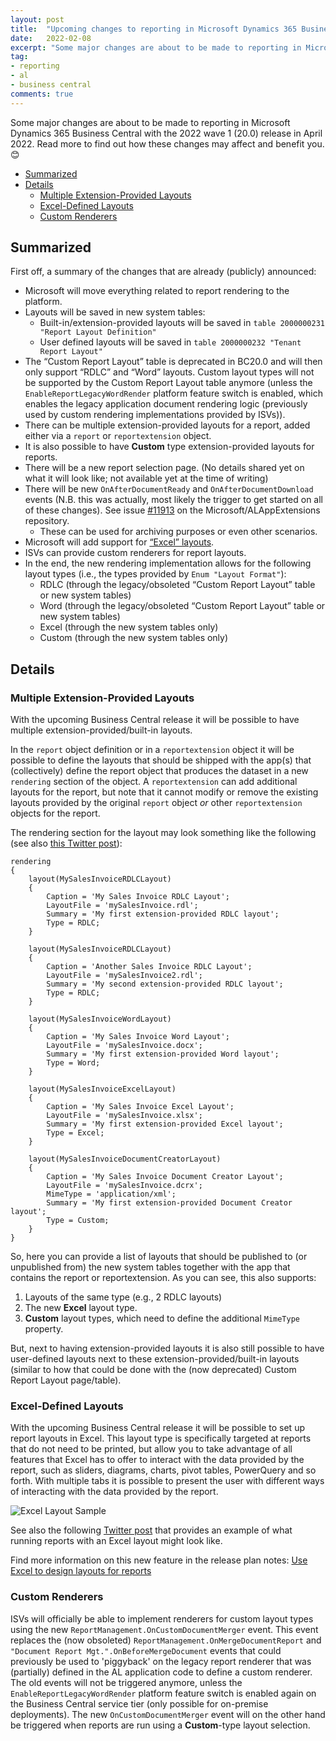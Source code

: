 ```yaml
---
layout: post
title:  "Upcoming changes to reporting in Microsoft Dynamics 365 Business Central 20.0"
date:   2022-02-08
excerpt: "Some major changes are about to be made to reporting in Microsoft Dynamics 365 Business Central. Read more to find out how these changes may affect and benefit you."
tag:
- reporting
- al
- business central
comments: true
---
```


Some major changes are about to be made to reporting in Microsoft Dynamics 365 Business Central with the 2022 wave 1 (20.0) release in April 2022.
Read more to find out how these changes may affect and benefit you. 😊

* [Summarized](#summarized)
* [Details](#details)
  * [Multiple Extension-Provided Layouts](#multiple-extension-provided-layouts)
  * [Excel-Defined Layouts](#excel-defined-layouts)
  * [Custom Renderers](#custom-renderers)

## Summarized

First off, a summary of the changes that are already (publicly) announced:

* Microsoft will move everything related to report rendering to the platform.
* Layouts will be saved in new system tables:
  * Built-in/extension-provided layouts will be saved in `table 2000000231 "Report Layout Definition"`
  * User defined layouts will be saved in `table 2000000232 "Tenant Report Layout"`
* The “Custom Report Layout” table is deprecated in BC20.0 and will then only support “RDLC” and “Word” layouts. Custom layout types will not be supported by the Custom Report Layout table anymore (unless the `EnableReportLegacyWordRender` platform feature switch is enabled, which enables the legacy application document rendering logic (previously used by custom rendering implementations provided by ISVs)).
* There can be multiple extension-provided layouts for a report, added either via a `report` or `reportextension` object.
* It is also possible to have **Custom** type extension-provided layouts for reports.
* There will be a new report selection page. (No details shared yet on what it will look like; not available yet at the time of writing)
* There will be new `OnAfterDocumentReady` and `OnAfterDocumentDownload` events (N.B. this was actually, most likely the trigger to get started on all of these changes). See issue [#11913](https://github.com/microsoft/ALAppExtensions/issues/11913#issuecomment-990821716) on the Microsoft/ALAppExtensions repository.
  * These can be used for archiving purposes or even other scenarios.
* Microsoft will add support for [“Excel” layouts](#excel-defined-layouts).
* ISVs can provide custom renderers for report layouts.
* In the end, the new rendering implementation allows for the following layout types (i.e., the types provided by `Enum "Layout Format"`):
  * RDLC (through the legacy/obsoleted “Custom Report Layout” table or new system tables)
  * Word (through the legacy/obsoleted “Custom Report Layout” table or new system tables)
  * Excel (through the new system tables only)
  * Custom (through the new system tables only)

## Details

### Multiple Extension-Provided Layouts

With the upcoming Business Central release it will be possible to have multiple extension-provided/built-in layouts.

In the `report` object definition or in a `reportextension` object it will be possible to define the layouts that should be shipped with the app(s) that (collectively) define the report object that produces the dataset in a new `rendering` section of the object.
A `reportextension` can add additional layouts for the report, but note that it cannot modify or remove the existing layouts provided by the original `report` object _or_ other `reportextension` objects for the report.

The rendering section for the layout may look something like the following (see also [this Twitter post](https://twitter.com/pborringms/status/1491008277278195712)):

```al
rendering
{
    layout(MySalesInvoiceRDLCLayout)
    {
        Caption = 'My Sales Invoice RDLC Layout';
        LayoutFile = 'mySalesInvoice.rdl';
        Summary = 'My first extension-provided RDLC layout';
        Type = RDLC;
    }

    layout(MySalesInvoiceRDLCLayout)
    {
        Caption = 'Another Sales Invoice RDLC Layout';
        LayoutFile = 'mySalesInvoice2.rdl';
        Summary = 'My second extension-provided RDLC layout';
        Type = RDLC;
    }

    layout(MySalesInvoiceWordLayout)
    {
        Caption = 'My Sales Invoice Word Layout';
        LayoutFile = 'mySalesInvoice.docx';
        Summary = 'My first extension-provided Word layout';
        Type = Word;
    }

    layout(MySalesInvoiceExcelLayout)
    {
        Caption = 'My Sales Invoice Excel Layout';
        LayoutFile = 'mySalesInvoice.xlsx';
        Summary = 'My first extension-provided Excel layout';
        Type = Excel;
    }

    layout(MySalesInvoiceDocumentCreatorLayout)
    {
        Caption = 'My Sales Invoice Document Creator Layout';
        LayoutFile = 'mySalesInvoice.dcrx';
        MimeType = 'application/xml';
        Summary = 'My first extension-provided Document Creator layout';
        Type = Custom;
    }
}
```

So, here you can provide a list of layouts that should be published to (or unpublished from) the new system tables together with the app that contains the report or reportextension.
As you can see, this also supports:

1. Layouts of the same type (e.g., 2 RDLC layouts)
2. The new **Excel** layout type.
3. **Custom** layout types, which need to define the additional `MimeType` property.

But, next to having extension-provided layouts it is also still possible to have user-defined layouts next to these extension-provided/built-in layouts (similar to how that could be done with the (now deprecated) Custom Report Layout page/table).

### Excel-Defined Layouts

With the upcoming Business Central release it will be possible to set up report layouts in Excel.
This layout type is specifically targeted at reports that do not need to be printed, but allow you to take advantage of all features that Excel has to offer to interact with the data provided by the report, such as sliders, diagrams, charts, pivot tables, PowerQuery and so forth.
With multiple tabs it is possible to present the user with different ways of interacting with the data provided by the report.

![Excel Layout Sample](https://pbs.twimg.com/media/FK_9-WOWQAAQR16?format=jpg&name=large)

See also the following [Twitter post](https://twitter.com/MSDYN365BC/status/1490689907827875842) that provides an example of what running reports with an Excel layout might look like.

Find more information on this new feature in the release plan notes: [Use Excel to design layouts for reports](https://docs.microsoft.com/en-us/dynamics365-release-plan/2022wave1/smb/dynamics365-business-central/users-use-excel-design-layouts-reports)

### Custom Renderers

ISVs will officially be able to implement renderers for custom layout types using the new `ReportManagement.OnCustomDocumentMerger` event.
This event replaces the (now obsoleted) `ReportManagement.OnMergeDocumentReport` and `"Document Report Mgt.".OnBeforeMergeDocument` events that could previously be used to 'piggyback' on the legacy report renderer that was (partially) defined in the AL application code to define a custom renderer.
The old events will not be triggered anymore, unless the `EnableReportLegacyWordRender` platform feature switch is enabled again on the Business Central service tier (only possible for on-premise deployments).
The new `OnCustomDocumentMerger` event will on the other hand be triggered when reports are run using a **Custom**-type layout selection.
